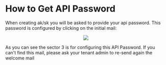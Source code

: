 # How to Get API Password

When creating ak/sk you will be asked to provide your api password. This password is configured by clicking on the initial mail:

<p align="center">
 <img src="Images/apipassword.png">
</p>

As you can see the sector 3 is for configuring this API Password. If you can't find this mail, please ask your tenant admin to re-send again the welcome mail
